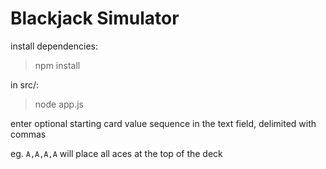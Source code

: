 # Blackjack Simulator

install dependencies:
> npm install

in src/:
> node app.js

enter optional starting card value sequence in the text field, delimited with commas

eg. ``A,A,A,A`` will place all aces at the top of the deck
